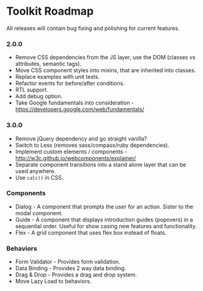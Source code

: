 # Toolkit Roadmap #

All releases will contain bug fixing and polishing for current features.

### 2.0.0 ###
* Remove CSS dependencies from the JS layer, use the DOM (classes vs attributes, semantic tags).
* Move CSS component styles into mixins, that are inherited into classes.
* Replace examples with unit tests.
* Refactor events for before/after conditions.
* RTL support.
* Add debug option.
* Take Google fundamentals into consideration - https://developers.google.com/web/fundamentals/

### 3.0.0 ###
* Remove jQuery dependency and go straight vanilla?
* Switch to Less (removes sass/compass/ruby dependencies).
* Implement custom elements / components - http://w3c.github.io/webcomponents/explainer/
* Separate component transitions into a stand alone layer that can be used anywhere.
* Use `calc()` in CSS.

### Components ###
* Dialog - A component that prompts the user for an action. Sister to the modal component.
* Guide - A component that displays introduction guides (popovers) in a sequential order. Useful for show casing new features and functionality.
* Flex - A grid component that uses flex box instead of floats.

### Behaviors ###
* Form Validator - Provides form validation.
* Data Binding - Provides 2 way data binding.
* Drag & Drop - Provides a drag and drop system.
* Move Lazy Load to behaviors.